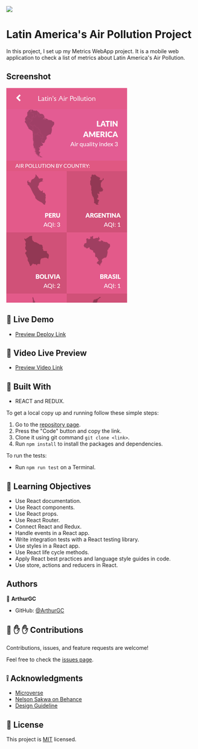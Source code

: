 ![](https://img.shields.io/badge/Microverse-blueviolet)

# Latin America's Air Pollution Project

In this project, I set up my Metrics WebApp project. It is a mobile web application to check a list of metrics about Latin America's Air Pollution.

## Screenshot

![Latin America's Air Pollution Preview](src/assets/preview.png)

## :red_circle: Live Demo

- [Preview Deploy Link](https://latinamerica-air-pollution.netlify.app/#/)

## :red_circle: Video Live Preview

- [Preview Video Link](https://www.loom.com/share/a8ad02be19304fcf906fe1e856caa14e)
## :hammer: Built With

- REACT and REDUX.

To get a local copy up and running follow these simple steps:

1. Go to the [repository page](https://github.com/ArthurGC/Latin_America_Air_Pollution).
2. Press the "Code" button and copy the link.
3. Clone it using git command `git clone <link>`.
4. Run `npm install` to install the packages and dependencies.

To run the tests:

- Run `npm run test` on a Terminal.

## :blue_book: Learning Objectives

- Use React documentation.
- Use React components.
- Use React props.
- Use React Router.
- Connect React and Redux.
- Handle events in a React app.
- Write integration tests with a React testing library.
- Use styles in a React app.
- Use React life cycle methods.
- Apply React best practices and language style guides in code.
- Use store, actions and reducers in React.

## Authors

👤 **ArthurGC**

- GitHub: [@ArthurGC](https://github.com/ArthurGC)

## 🤝 :raised_hand: :raised_hand: Contributions

Contributions, issues, and feature requests are welcome!

Feel free to check the [issues page](https://github.com/ArthurGC/Latin_America_Air_Pollution/issues).

## :grey_exclamation: Acknowledgments

- [Microverse](https://www.microverse.org/)
- [Nelson Sakwa on Behance](https://www.behance.net/sakwadesignstudio)
- [Design Guideline](https://www.behance.net/gallery/31579789/Ballhead-App-(Free-PSDs))

## 📝 License

This project is [MIT](LICENSE) licensed.
